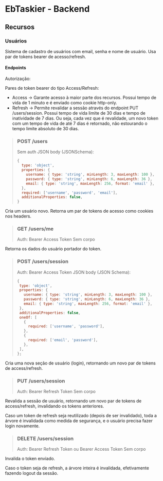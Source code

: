 # EbTaskier - Backend

## Recursos

### Usuários

Sistema de cadastro de usuários com email, senha e nome de usuário.
Usa par de tokens bearer de acesso/refresh.

#### Endpoints

Autorização:

Pares de token bearer do tipo Access/Refresh:

- Access -> Garante acesso à maior parte dos recursos. Possui tempo de vida de 1 minuto e é enviado como cookie http-only.
- Refresh -> Permite revalidar a sessão através do endpoint PUT /users/session. Possui tempo de vida limite de 30 dias e tempo de inatividade de 7 dias. Ou seja, cada vez que é revalidade, um novo token com um tempo de vida de até 7 dias é retornado, não estourando o tempo limite absoluto de 30 dias.

> ### POST /users
> 
> Sem auth
> JSON body (JSONSchema):
> ```js
> {
>   type: 'object',
>   properties: {
>     username: { type: 'string', minLength: 3, maxLength: 100 },
>     password: { type: 'string', minLength: 6, maxLength: 36 },
>     email: { type: 'string', maxLength: 256, format: 'email' },
>   },
>   required: ['username', 'password', 'email'],
>   additionalProperties: false,
> }
> ```

Cria um usuário novo. Retorna um par de tokens de acesso como cookies nos headers.

> ### GET /users/me
> 
> Auth: Bearer Access Token
> Sem corpo

Retorna os dados do usuário portador do token.

> ### POST /users/session
>
> Auth: Bearer Access Token
> JSON body (JSON Schema):
> ```js
> {
>  type: 'object',
>  properties: {
>    username: { type: 'string', minLength: 3, maxLength: 100 },
>    password: { type: 'string', minLength: 6, maxLength: 36 },
>    email: { type: 'string', maxLength: 256, format: 'email' },
>  },
>  additionalProperties: false,
>  oneOf: [
>    {
>      required: ['username', 'password'],
>    },
>    {
>      required: ['email', 'password'],
>    },
>  ],
>};
> ```

Cria uma nova seção de usuário (login), retornando um novo par de tokens de access/refresh.

> ### PUT /users/session
> 
> Auth: Bearer Refresh Token
> Sem corpo

Revalida a sessão de usuário, retornando um novo par de tokens de access/refresh, invalidando os tokens anteriores.

Caso um token de refresh seja reutilizado (depois de ser invalidado), toda a árvore é invalidada como medida de segurança, e o usuário precisa fazer login novamente.

> ### DELETE /users/session 
> 
> Auth: Bearer Refresh Token ou Bearer Access Token
> Sem corpo

Invalida o token enviado.

Caso o token seja de refresh, a árvore inteira é invalidada, efetivamente fazendo logout da sessão.
